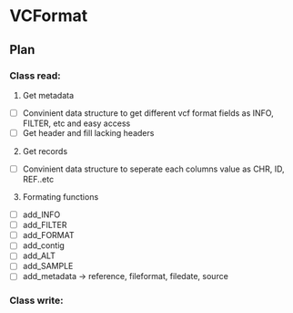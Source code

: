 # VCFormat

## Plan
### Class read:
1. Get metadata
- [ ] Convinient data structure to get different vcf format fields as INFO, FILTER, etc and easy access
- [ ]  Get header and fill lacking headers
2. Get records
- [ ] Convinient data structure to seperate each columns value as CHR, ID, REF..etc
3. Formating functions
- [ ] add_INFO
- [ ] add_FILTER
- [ ] add_FORMAT
- [ ] add_contig
- [ ] add_ALT
- [ ] add_SAMPLE
- [ ] add_metadata -> reference, fileformat, filedate, source
### Class write:
